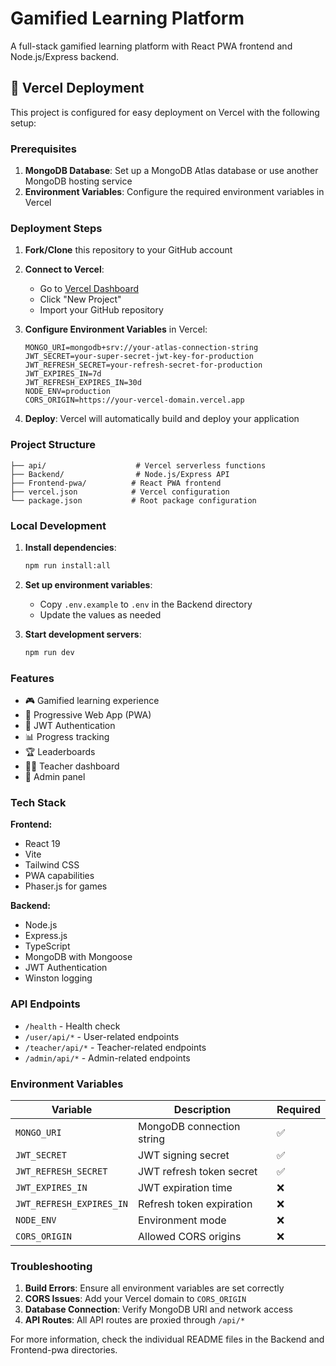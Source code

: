# Gamified Learning Platform

A full-stack gamified learning platform with React PWA frontend and Node.js/Express backend.

## 🚀 Vercel Deployment

This project is configured for easy deployment on Vercel with the following setup:

### Prerequisites

1. **MongoDB Database**: Set up a MongoDB Atlas database or use another MongoDB hosting service
2. **Environment Variables**: Configure the required environment variables in Vercel

### Deployment Steps

1. **Fork/Clone** this repository to your GitHub account

2. **Connect to Vercel**:

   - Go to [Vercel Dashboard](https://vercel.com/dashboard)
   - Click "New Project"
   - Import your GitHub repository

3. **Configure Environment Variables** in Vercel:

   ```
   MONGO_URI=mongodb+srv://your-atlas-connection-string
   JWT_SECRET=your-super-secret-jwt-key-for-production
   JWT_REFRESH_SECRET=your-refresh-secret-for-production
   JWT_EXPIRES_IN=7d
   JWT_REFRESH_EXPIRES_IN=30d
   NODE_ENV=production
   CORS_ORIGIN=https://your-vercel-domain.vercel.app
   ```

4. **Deploy**: Vercel will automatically build and deploy your application

### Project Structure

```
├── api/                    # Vercel serverless functions
├── Backend/                # Node.js/Express API
├── Frontend-pwa/          # React PWA frontend
├── vercel.json            # Vercel configuration
└── package.json           # Root package configuration
```

### Local Development

1. **Install dependencies**:

   ```bash
   npm run install:all
   ```

2. **Set up environment variables**:

   - Copy `.env.example` to `.env` in the Backend directory
   - Update the values as needed

3. **Start development servers**:
   ```bash
   npm run dev
   ```

### Features

- 🎮 Gamified learning experience
- 📱 Progressive Web App (PWA)
- 🔐 JWT Authentication
- 📊 Progress tracking
- 🏆 Leaderboards
- 👨‍🏫 Teacher dashboard
- 👑 Admin panel

### Tech Stack

**Frontend:**

- React 19
- Vite
- Tailwind CSS
- PWA capabilities
- Phaser.js for games

**Backend:**

- Node.js
- Express.js
- TypeScript
- MongoDB with Mongoose
- JWT Authentication
- Winston logging

### API Endpoints

- `/health` - Health check
- `/user/api/*` - User-related endpoints
- `/teacher/api/*` - Teacher-related endpoints
- `/admin/api/*` - Admin-related endpoints

### Environment Variables

| Variable                 | Description               | Required |
| ------------------------ | ------------------------- | -------- |
| `MONGO_URI`              | MongoDB connection string | ✅       |
| `JWT_SECRET`             | JWT signing secret        | ✅       |
| `JWT_REFRESH_SECRET`     | JWT refresh token secret  | ✅       |
| `JWT_EXPIRES_IN`         | JWT expiration time       | ❌       |
| `JWT_REFRESH_EXPIRES_IN` | Refresh token expiration  | ❌       |
| `NODE_ENV`               | Environment mode          | ❌       |
| `CORS_ORIGIN`            | Allowed CORS origins      | ❌       |

### Troubleshooting

1. **Build Errors**: Ensure all environment variables are set correctly
2. **CORS Issues**: Add your Vercel domain to `CORS_ORIGIN`
3. **Database Connection**: Verify MongoDB URI and network access
4. **API Routes**: All API routes are proxied through `/api/*`

For more information, check the individual README files in the Backend and Frontend-pwa directories.
